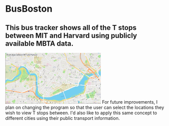 # BusBoston
## This bus tracker shows all of the T stops between MIT and Harvard using publicly available MBTA data. 
<img src= "BostonBusStops.png" width= '300'/>
For future improvements, I plan on changing the program so that the user can select the locations they wish to view T stops between. I'd also like to apply this same concept to different cities using their public transport information. 
